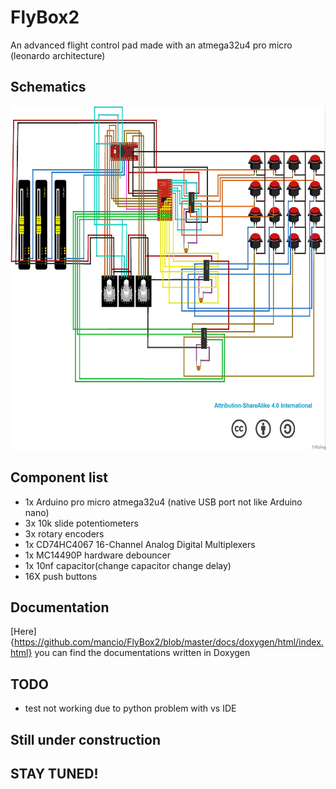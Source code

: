 # FlyBox2
An advanced flight control pad made with an atmega32u4 pro micro (leonardo architecture)



## Schematics

<p align="center">
<img src="https://github.com/mancio/FlyBox2/blob/master/fritzing/project/main_wiring.jpg" width="850" height="550" />
</p>

## Component list

* 1x Arduino pro micro atmega32u4 (native USB port not like Arduino nano)
* 3x 10k slide potentiometers
* 3x rotary encoders 
* 1x CD74HC4067 16-Channel Analog Digital Multiplexers
* 1x MC14490P hardware debouncer
* 1x 10nf capacitor(change capacitor change delay)
* 16X push buttons

## Documentation

[Here]{https://github.com/mancio/FlyBox2/blob/master/docs/doxygen/html/index.html} you can find the documentations written in Doxygen 

## TODO

* test not working due to python problem with vs IDE

## Still under construction 
## STAY TUNED!
